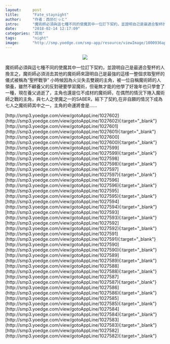 ```yaml
---
layout:     post
title:      "Fate_staynight"
author:     "作者：西协だっと"
intro:      "魔術師必須與這七種不同的使魔其中一位訂下契約，並證明自己是最適合聖杯的人換言之，魔術師必須消去其他的魔術師來證明自己是最強的這樣一整個求取聖杯的儀式被稱為“聖杯戰爭” 小時候因為火災失去雙親的主角，被一位自稱魔術師的人領養，雖然不顧養父的反對硬要學習魔術，但毫無才能的他學了好幾年也只學會了一種，現在養父過逝了，主角也還是位不成材的魔術師，在偶然的情況下捲入魔術師之戰的主角，與七人之使魔之一的SABER，結下了契約,在非自願的情況下成為七人之魔術師其中之一，主角的命運將會是......"
date:       "2018-02-14 12:17:09"
categories: "其他"
tags:       "night"
image:      "http://smp.yoedge.com/smp-app/resource/viewImage/1000936appline.png"
---
```

<div style="text-align: center">
<p><img src="http://smp.yoedge.com/smp-app/resource/viewImage/1000936appline.png"/></p>
</div>
<p class="post-meta">
<span>魔術師必須與這七種不同的使魔其中一位訂下契約，並證明自己是最適合聖杯的人換言之，魔術師必須消去其他的魔術師來證明自己是最強的這樣一整個求取聖杯的儀式被稱為“聖杯戰爭” 小時候因為火災失去雙親的主角，被一位自稱魔術師的人領養，雖然不顧養父的反對硬要學習魔術，但毫無才能的他學了好幾年也只學會了一種，現在養父過逝了，主角也還是位不成材的魔術師，在偶然的情況下捲入魔術師之戰的主角，與七人之使魔之一的SABER，結下了契約,在非自願的情況下成為七人之魔術師其中之一，主角的命運將會是......</span>
</p>
[http://smp3.yoedge.com/view/gotoAppLine/1027602](http://smp3.yoedge.com/view/gotoAppLine/1027602){:target="_blank"}
[http://smp3.yoedge.com/view/gotoAppLine/1027601](http://smp3.yoedge.com/view/gotoAppLine/1027601){:target="_blank"}
[http://smp3.yoedge.com/view/gotoAppLine/1027600](http://smp3.yoedge.com/view/gotoAppLine/1027600){:target="_blank"}
[http://smp3.yoedge.com/view/gotoAppLine/1027599](http://smp3.yoedge.com/view/gotoAppLine/1027599){:target="_blank"}
[http://smp3.yoedge.com/view/gotoAppLine/1027598](http://smp3.yoedge.com/view/gotoAppLine/1027598){:target="_blank"}
[http://smp3.yoedge.com/view/gotoAppLine/1027597](http://smp3.yoedge.com/view/gotoAppLine/1027597){:target="_blank"}
[http://smp3.yoedge.com/view/gotoAppLine/1027596](http://smp3.yoedge.com/view/gotoAppLine/1027596){:target="_blank"}
[http://smp3.yoedge.com/view/gotoAppLine/1027595](http://smp3.yoedge.com/view/gotoAppLine/1027595){:target="_blank"}
[http://smp3.yoedge.com/view/gotoAppLine/1027594](http://smp3.yoedge.com/view/gotoAppLine/1027594){:target="_blank"}
[http://smp3.yoedge.com/view/gotoAppLine/1027593](http://smp3.yoedge.com/view/gotoAppLine/1027593){:target="_blank"}
[http://smp3.yoedge.com/view/gotoAppLine/1027592](http://smp3.yoedge.com/view/gotoAppLine/1027592){:target="_blank"}
[http://smp3.yoedge.com/view/gotoAppLine/1027591](http://smp3.yoedge.com/view/gotoAppLine/1027591){:target="_blank"}
[http://smp3.yoedge.com/view/gotoAppLine/1027590](http://smp3.yoedge.com/view/gotoAppLine/1027590){:target="_blank"}
[http://smp3.yoedge.com/view/gotoAppLine/1027589](http://smp3.yoedge.com/view/gotoAppLine/1027589){:target="_blank"}
[http://smp3.yoedge.com/view/gotoAppLine/1027588](http://smp3.yoedge.com/view/gotoAppLine/1027588){:target="_blank"}
[http://smp3.yoedge.com/view/gotoAppLine/1027587](http://smp3.yoedge.com/view/gotoAppLine/1027587){:target="_blank"}
[http://smp3.yoedge.com/view/gotoAppLine/1027586](http://smp3.yoedge.com/view/gotoAppLine/1027586){:target="_blank"}
[http://smp3.yoedge.com/view/gotoAppLine/1027585](http://smp3.yoedge.com/view/gotoAppLine/1027585){:target="_blank"}
[http://smp3.yoedge.com/view/gotoAppLine/1027584](http://smp3.yoedge.com/view/gotoAppLine/1027584){:target="_blank"}
[http://smp3.yoedge.com/view/gotoAppLine/1027583](http://smp3.yoedge.com/view/gotoAppLine/1027583){:target="_blank"}
[http://smp3.yoedge.com/view/gotoAppLine/1027582](http://smp3.yoedge.com/view/gotoAppLine/1027582){:target="_blank"}



